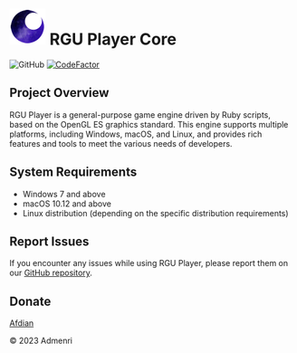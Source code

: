 ﻿# ![Logo](app/resources/rgu_favicon_64.png) RGU Player Core
![GitHub](https://img.shields.io/github/license/Admenri/rguplayer)
[![CodeFactor](https://www.codefactor.io/repository/github/Admenri/rguplayer/badge)](https://www.codefactor.io/repository/github/Admenri/rguplayer)

## Project Overview

RGU Player is a general-purpose game engine driven by Ruby scripts, based on the OpenGL ES graphics standard. This engine supports multiple platforms, including Windows, macOS, and Linux, and provides rich features and tools to meet the various needs of developers.

## System Requirements

- Windows 7 and above
- macOS 10.12 and above
- Linux distribution (depending on the specific distribution requirements)

## Report Issues

If you encounter any issues while using RGU Player, please report them on our [GitHub repository](https://github.com/Admenri/rguplayer).

## Donate

[Afdian](https://afdian.net/a/rguplayer)

© 2023 Admenri